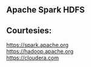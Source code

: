 Apache Spark HDFS
-----------------


Courtesies:
-----------
https://spark.apache.org  
https://hadoop.apache.org  
https://cloudera.com